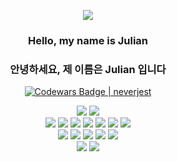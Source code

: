 <p align="center">
<!-- <img src="https://miro.medium.com/max/1400/0*fhD5MEN7pMqfC1Am.gif"/> -->
<img src="https://64.media.tumblr.com/68df897d9344666dac2a1c957560b33a/ad5f6dd74dc63674-64/s400x600/992e06a9dfdc6f3bd3605f79b4c33311c140d637.gifv"/>
</p align="center">

<div align="center">
  <h3>Hello, my name is Julian</p>
  <h3>안녕하세요, 제 이름은 Julian 입니다</p>
<!--   <img src="https://media0.giphy.com/media/yffcyK7QjVe60ZnlGg/giphy.gif?cid=790b76110576524269eed2e3ad2549d59c6b7aa343ec735a&rid=giphy.gif&ct=s" width="70" height="70"/>  -->
</div align="center">

<div align="center">
  
  <a href="">[![Codewars Badge | neverjest](https://www.codewars.com/users/neverjest/badges/small)](https://www.codewars.com/users/neverjest)</a>

</div>
<!-- [![Codewars Badge | neverjest](https://www.codewars.com/users/neverjest/badges/small)](https://www.codewars.com/users/neverjest) -->

<div align="center">
  <img src="https://img.shields.io/badge/Python-14354C?style=for-the-badge&logo=python&logoColor=white"/>
  <img src="https://img.shields.io/badge/MySQL-00000F?style=for-the-badge&logo=mysql&logoColor=white"/><br/>
  
  <img src="https://img.shields.io/badge/HTML5-E34F26?style=for-the-badge&logo=html5&logoColor=white">
  <img src="https://img.shields.io/badge/CSS3-1572B6?style=for-the-badge&logo=css3&logoColor=white"/>
  <img src="https://img.shields.io/badge/JavaScript-F7DF1E?style=for-the-badge&logo=javascript&logoColor=black"/>
  <img src="https://img.shields.io/badge/Node.js-43853D?style=for-the-badge&logo=node.js&logoColor=white">
  <img src="https://img.shields.io/badge/Express.js-404D59?style=for-the-badge">
  <img src="https://img.shields.io/badge/NPM-%23000000.svg?style=for-the-badge&logo=npm&logoColor=white">
  <img src="https://img.shields.io/badge/Postman-FF6C37?style=for-the-badge&logo=postman&logoColor=white"><br/>
  
  <img src="https://img.shields.io/badge/swift-F54A2A?style=for-the-badge&logo=swift&logoColor=white">
  <img src="https://img.shields.io/badge/kotlin-%230095D5.svg?style=for-the-badge&logo=kotlin&logoColor=white">
  <img src="https://img.shields.io/badge/react-%2320232a.svg?style=for-the-badge&logo=react&logoColor=%2361DAFB">
  <img src="https://img.shields.io/badge/React_Native-20232A?style=for-the-badge&logo=react&logoColor=61DAFB">
  <img src="https://img.shields.io/badge/expo-1C1E24?style=for-the-badge&logo=expo&logoColor=#D04A37"><br/>
  
  <img src="https://img.shields.io/badge/figma-%23F24E1E.svg?style=for-the-badge&logo=figma&logoColor=white">
  <img src="https://img.shields.io/badge/Framer-black?style=for-the-badge&logo=framer&logoColor=blue">
</div>






<!-- <h3 align="left">Programming languages:</h3>
<img src="https://img.shields.io/badge/Python-14354C?style=for-the-badge&logo=python&logoColor=white" align='left'/>
<img src="https://img.shields.io/badge/MySQL-00000F?style=for-the-badge&logo=mysql&logoColor=white"/>
<img src="https://img.shields.io/badge/HTML5-E34F26?style=for-the-badge&logo=html5&logoColor=white" align='left'/>
<img src="https://img.shields.io/badge/CSS3-1572B6?style=for-the-badge&logo=css3&logoColor=white" align='left'/>
<img src="https://img.shields.io/badge/JavaScript-F7DF1E?style=for-the-badge&logo=javascript&logoColor=black" align='left'/>
<img src="https://img.shields.io/badge/Node.js-43853D?style=for-the-badge&logo=node.js&logoColor=white" align='left'/>
<img src="https://img.shields.io/badge/Express.js-404D59?style=for-the-badge" align='left'/>
<br></br>
<img src="https://img.shields.io/badge/React_Native-20232A?style=for-the-badge&logo=react&logoColor=61DAFB" align='left'/>
 -->

